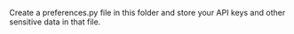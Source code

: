 Create a preferences.py file in this folder and store your API keys and other sensitive data in that file.
